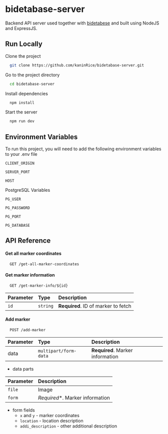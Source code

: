 
# bidetabase-server

Backend API server used together with [bidetabese](https://github.com/kaninRice/bidetabase) and built using NodeJS and ExpressJS.


## Run Locally

Clone the project

```bash
  git clone https://github.com/kaninRice/bidetabase-server.git
```

Go to the project directory

```bash
  cd bidetabase-server
```

Install dependencies

```bash
  npm install
```

Start the server

```bash
  npm run dev
```


## Environment Variables

To run this project, you will need to add the following environment variables to your .env file

`CLIENT_ORIGIN`

`SERVER_PORT`

`HOST`

PostgreSQL Variables

`PG_USER`

`PG_PASSWORD`

`PG_PORT`

`PG_DATABASE`
## API Reference

#### Get all marker coordinates

```http
  GET /get-all-marker-coordinates
```

#### Get marker information

```http
  GET /get-marker-info/${id}
```

| Parameter | Type     | Description                       |
| :-------- | :------- | :-------------------------------- |
| `id`      | `string` | **Required**. ID of marker to fetch |


#### Add marker

```http
  POST /add-marker
```

| Parameter | Type     | Description                       |
| :-------- | :------- | :-------------------------------- |
| data | `multipart/form-data` | **Required**. Marker information |

- data parts

| Parameter | Description                       |
| :-------- | :-------------------------------- |
| `file`| Image |
| `form`| *Required**. Marker information |

- form fields
    - `x` and `y` - marker coordinates
    - `location` - location description
    - `addi_description` - other additional description